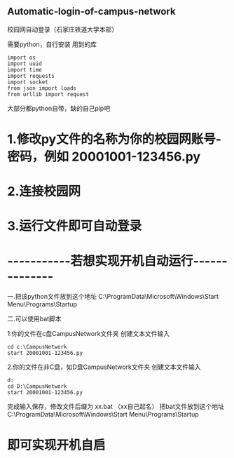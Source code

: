 ## Automatic-login-of-campus-network
  校园网自动登录（石家庄铁道大学本部）

需要python，自行安装
用到的库

    import os
    import uuid
    import time
    import requests
    import socket
    from json import loads
    from urllib import request
    
大部分都python自带，缺的自己pip吧


#  1.修改py文件的名称为你的校园网账号-密码，例如 20001001-123456.py
#  2.连接校园网
#  3.运行文件即可自动登录

# -----------若想实现开机自动运行--------------
一.把该python文件放到这个地址 C:\ProgramData\Microsoft\Windows\Start Menu\Programs\Startup

二.可以使用bat脚本

1:你的文件在c盘CampusNetwork文件夹
创建文本文件输入
  
    cd c:\CampusNetwork
    start 20001001-123456.py

2.你的文件在非C盘，如D盘CampusNetwork文件夹
创建文本文件输入
  
    d: 
    cd D:\CampusNetwork
    start 20001001-123456.py

完成输入保存，修改文件后缀为 xx.bat （xx自己起名）
把bat文件放到这个地址 C:\ProgramData\Microsoft\Windows\Start Menu\Programs\Startup

# 即可实现开机自启




